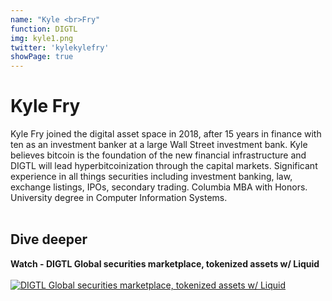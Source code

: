 ```yaml
---
name: "Kyle <br>Fry"
function: DIGTL
img: kyle1.png
twitter: 'kylekylefry'
showPage: true
---
```


# Kyle Fry
 
Kyle Fry joined the digital asset space in 2018, after 15 years in finance with ten as an investment banker at a large Wall Street investment bank.  Kyle believes bitcoin is the foundation of the new financial infrastructure and DIGTL will lead hyperbitcoinization through the capital markets.  Significant experience in all things securities including investment banking, law, exchange listings, IPOs, secondary trading. Columbia MBA with Honors.  University degree in Computer Information Systems.
<br><br>

## Dive deeper


<div class="grid grid-cols-2 gap-5">
<div class="p-3 my-2">

**Watch - DIGTL Global securities marketplace, tokenized assets w/ Liquid**  <br><br>
[![DIGTL Global securities marketplace, tokenized assets w/ Liquid](/2022/content/kyle2.png)](https://www.youtube.com/watch?v=jogTJQ7WpMA/)
</div>

</div>

<br>




